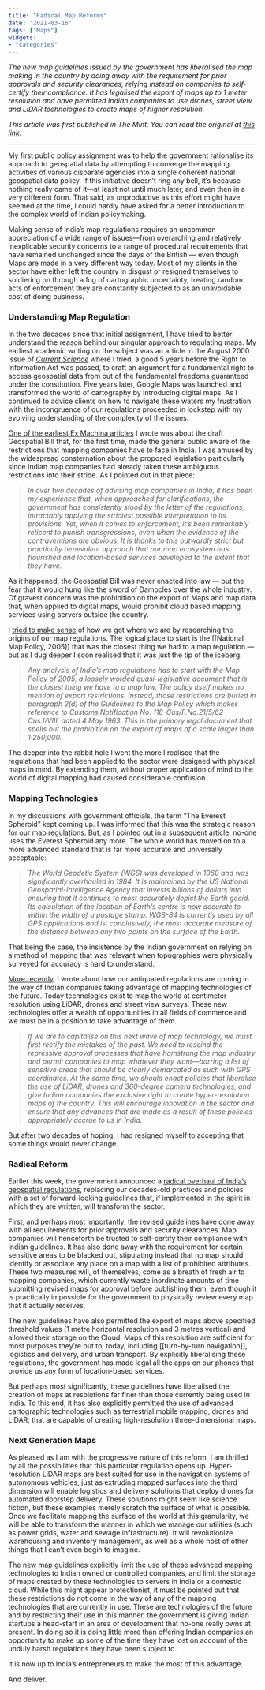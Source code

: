 ```yaml
---
title: "Radical Map Reforms"
date: "2021-03-16"
tags: ["Maps"]
widgets: 
- "categories"
---
```


*The new map guidelines issued by the government has liberalised the map making in the country by doing away with the requirement for prior approvals and security clearances, relying instead on companies to self-certify their compliance. It has legalised the export of maps up to 1 meter resolution and have permitted Indian companies to use drones, street view and LiDAR technologies to create maps of higher resolution.*
<!--more-->

*This article was first published in The Mint. You can read the original at [this link](https://www.livemint.com/opinion/columns/a-long-awaited-overhaul-of-map-regulations-in-india-11613493372432.html).*

---

My first public policy assignment was to help the government rationalise its approach to geospatial data by attempting to converge the mapping activities of various disparate agencies into a single coherent national geospatial data policy. If this initiative doesn’t ring any bell, it’s because nothing really came of it—at least not until much later, and even then in a very different form. That said, as unproductive as this effort might have seemed at the time, I could hardly have asked for a better introduction to the complex world of Indian policymaking.

Making sense of India’s map regulations requires an uncommon appreciation of a wide range of issues—from overarching and relatively inexplicable security concerns to a range of procedural requirements that have remained unchanged since the days of the British — even though Maps are made in a very different way today. Most of my clients in the sector have either left the country in disgust or resigned themselves to soldiering on through a fog of cartographic uncertainty, treating random acts of enforcement they are constantly subjected to as an unavoidable cost of doing business.

### Understanding Map Regulation

In the two decades since that initial assignment, I have tried to better understand the reason behind our singular approach to regulating maps. My earliest academic writing on the subject was an article in the August 2000 issue of *[Current Science](https://www.jstor.org/stable/24104429)* where I tried, a good 5 years before the Right to Information Act was passed, to craft an argument for a fundamental right to access geospatial data from out of the fundamental freedoms guaranteed under the constitution. Five years later, Google Maps was launched and transformed the world of cartography by introducing digital maps. As I continued to advice clients on how to navigate these waters my frustration with the incongruence of our regulations proceeded in lockstep with my evolving understanding of the complexity of the issues.

[One of the earliest Ex Machina articles](http://exmachina.in/11/05/2016/what-the-new-geospatial-bill-means-for-you/) I wrote was about the draft Geospatial Bill that, for the first time, made the general public aware of the restrictions that mapping companies have to face in India. I was amused by the widespread consternation about the proposed legislation particularly since Indian map companies had already taken these ambiguous restrictions into their stride. As I pointed out in that piece:

> *In over two decades of advising map companies in India, it has been my experience that, when approached for clarifications, the government has consistently stood by the letter of the regulations, intractably applying the strictest possible interpretation to its provisions. Yet, when it comes to enforcement, it’s been remarkably reticent to punish transgressions, even when the evidence of the contraventions are obvious. It is thanks to this outwardly strict but practically benevolent approach that our map ecosystem has flourished and location-based services developed to the extent that they have.*

As it happened, the Geospatial Bill was never enacted into law — but the fear that it would hung like the sword of Damocles over the whole industry. Of gravest concern was the prohibition on the export of Maps and map data that, when applied to digital maps, would prohibit cloud based mapping services using servers outside the country.

I [tried to make sense](/17/august/2016/where-did-our-map-regulations-come-from/) of how we got where we are by researching the origins of our map regulations. The logical place to start is the [[National Map Policy, 2005]] that was the closest thing we had to a map regulation — but as I dug deeper I soon realised that it was just the tip of the iceberg:

> *Any analysis of India’s map regulations has to start with the Map Policy of 2005, a loosely worded quasi-legislative document that is the closest thing we have to a map law. The policy itself makes no mention of export restrictions. Instead, those restrictions are buried in paragraph 2(d) of the Guidelines to the Map Policy which makes reference to Customs Notification No. 118-Cus/F.No.21/5/62-Cus.I/VIII, dated 4 May 1963. This is the primary legal document that spells out the prohibition on the export of maps of a scale larger than 1:250,000.*

The deeper into the rabbit hole I went the more I realised that the regulations that had been applied to the sector were designed with physical maps in mind. By extending them, without proper application of mind to the world of digital mapping had caused considerable confusion.

### Mapping Technologies

In my discussions with government officials, the term “The Everest Spheroid” kept coming up. I was informed that this was the strategic reason for our map regulations. But, as I pointed out in a [subsequent article](/05/january/2017/the-everest-spheroid/), no-one uses the Everest Spheroid any more. The whole world has moved on to a more advanced standard that is far more accurate and universally acceptable:

> *The World Geodetic System (WGS) was developed in 1960 and was significantly overhauled in 1984. It is maintained by the US National Geospatial-Intelligence Agency that invests billions of dollars into ensuring that it continues to most accurately depict the Earth geoid. Its calculation of the location of Earth’s centre is now accurate to within the width of a postage stamp. WGS-84 is currently used by all GPS applications and is, conclusively, the most accurate measure of the distance between any two points on the surface of the Earth.*

That being the case, the insistence by the Indian government on relying on a method of mapping that was relevant when topographies were physically surveyed for accuracy is hard to understand.

[More recently](/18/november/2020/next-generation-map-technologies/), I wrote about how our antiquated regulations are coming in the way of Indian companies taking advantage of mapping technologies of the future. Today technologies exist to map the world at centimeter resolution using LiDAR, drones and street view surveys. These new technologies offer a wealth of opportunities in all fields of commerce and we must be in a position to take advantage of them.

> *If we are to capitalise on this next wave of map technology, we must first rectify the mistakes of the past. We need to rescind the repressive approval processes that have hamstrung the map industry and permit companies to map whatever they want—barring a list of sensitive areas that should be clearly demarcated as such with GPS coordinates. At the same time, we should enact policies that liberalise the use of LiDAR, drones and 360-degree camera technologies, and give Indian companies the exclusive right to create hyper-resolution maps of the country. This will encourage innovation in the sector and ensure that any advances that are made as a result of these policies appropriately accrue to us in India.*

But after two decades of hoping, I had resigned myself to accepting that some things would never change.

### Radical Reform

Earlier this week, the government announced a [radical overhaul of India’s geospatial regulations](https://dst.gov.in/news/guidelines-acquiring-and-producing-geospatial-data-and-geo-spatial-data-services-including-maps), replacing our decades-old practices and policies with a set of forward-looking guidelines that, if implemented in the spirit in which they are written, will transform the sector.

First, and perhaps most importantly, the revised guidelines have done away with all requirements for prior approvals and security clearances. Map companies will henceforth be trusted to self-certify their compliance with Indian guidelines. It has also done away with the requirement for certain sensitive areas to be blacked out, stipulating instead that no map should identify or associate any place on a map with a list of prohibited attributes. These two measures will, of themselves, come as a breath of fresh air to mapping companies, which currently waste inordinate amounts of time submitting revised maps for approval before publishing them, even though it is practically impossible for the government to physically review every map that it actually receives.

The new guidelines have also permitted the export of maps above specified threshold values (1 metre horizontal resolution and 3 metres vertical) and allowed their storage on the Cloud. Maps of this resolution are sufficient for most purposes they’re put to, today, including [[turn-by-turn navigation]], logistics and delivery, and urban transport. By explicitly liberalising these regulations, the government has made legal all the apps on our phones that provide us any form of location-based services.

But perhaps most significantly, these guidelines have liberalised the creation of maps at resolutions far finer than those currently being used in India. To this end, it has also explicitly permitted the use of advanced cartographic technologies such as terrestrial mobile mapping, drones and LiDAR, that are capable of creating high-resolution three-dimensional maps.

### Next Generation Maps

As pleased as I am with the progressive nature of this reform, I am thrilled by all the possibilities that this particular regulation opens up. Hyper-resolution LiDAR maps are best suited for use in the navigation systems of autonomous vehicles, just as extruding mapped surfaces into the third dimension will enable logistics and delivery solutions that deploy drones for automated doorstep delivery. These solutions might seem like science fiction, but these examples merely scratch the surface of what is possible. Once we facilitate mapping the surface of the world at this granularity, we will be able to transform the manner in which we manage our utilities (such as power grids, water and sewage infrastructure). It will revolutionize warehousing and inventory management, as well as a whole host of other things that I can’t even begin to imagine.

The new map guidelines explicitly limit the use of these advanced mapping technologies to Indian owned or controlled companies, and limit the storage of maps created by these technologies to servers in India or a domestic cloud. While this might appear protectionist, it must be pointed out that these restrictions do not come in the way of any of the mapping technologies that are currently in use. These are technologies of the future and by restricting their use in this manner, the government is giving Indian startups a head-start in an area of development that no-one really owns at present. In doing so it is doing little more than offering Indian companies an opportunity to make up some of the time they have lost on account of the unduly harsh regulations they have been subject to.

It is now up to India’s entrepreneurs to make the most of this advantage.

And deliver.

